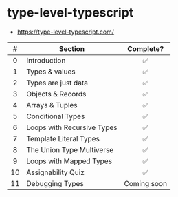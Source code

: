 # type-level-typescript

- <https://type-level-typescript.com/>

|  #  | Section                    |  Complete?  |
| :-: | -------------------------- | :---------: |
|  0  | Introduction               |     ✅      |
|  1  | Types & values             |     ✅      |
|  2  | Types are just data        |     ✅      |
|  3  | Objects & Records          |     ✅      |
|  4  | Arrays & Tuples            |     ✅      |
|  5  | Conditional Types          |     ✅      |
|  6  | Loops with Recursive Types |     ✅      |
|  7  | Template Literal Types     |     ✅      |
|  8  | The Union Type Multiverse  |     ✅      |
|  9  | Loops with Mapped Types    |     ✅      |
| 10  | Assignability Quiz         |     ✅      |
| 11  | Debugging Types            | Coming soon |

